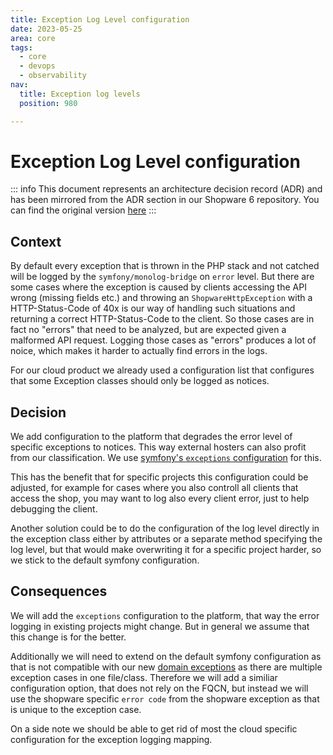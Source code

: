 ```yaml
---
title: Exception Log Level configuration
date: 2023-05-25
area: core
tags:
  - core
  - devops
  - observability
nav:
  title: Exception log levels
  position: 980

---
```


# Exception Log Level configuration

::: info
This document represents an architecture decision record (ADR) and has been mirrored from the ADR section in our Shopware 6 repository.
You can find the original version [here](https://github.com/shopware/platform/blob/trunk/adr/2023-05-25-exception-log-levels.md)
:::

## Context
By default every exception that is thrown in the PHP stack and not catched will be logged by the `symfony/monolog-bridge` on `error` level.
But there are some cases where the exception is caused by clients accessing the API wrong (missing fields etc.) and throwing an `ShopwareHttpException` with a HTTP-Status-Code of 40x is our way of handling such situations and returning a correct HTTP-Status-Code to the client.
So those cases are in fact no "errors" that need to be analyzed, but are expected given a malformed API request.
Logging those cases as "errors" produces a lot of noice, which makes it harder to actually find errors in the logs.

For our cloud product we already used a configuration list that configures that some Exception classes should only be logged as notices.

## Decision

We add configuration to the platform that degrades the error level of specific exceptions to notices. This way external hosters can also profit from our classification.
We use [symfony's `exceptions` configuration](https://symfony.com/doc/current/reference/configuration/framework.html#exceptions) for this.

This has the benefit that for specific projects this configuration could be adjusted, for example for cases where you also controll all clients that access the shop, you may want to log also every client error, just to help debugging the client.

Another solution could be to do the configuration of the log level directly in the exception class either by attributes or a separate method specifying the log level, but that would make overwriting it for a specific project harder, so we stick to the default symfony configuration.

## Consequences

We will add the `exceptions` configuration to the platform, that way the error logging in existing projects might change. But in general we assume that this change is for the better.

Additionally we will need to extend on the default symfony configuration as that is not compatible with our new [domain exceptions](./2022-02-24-domain-exceptions) as there are multiple exception cases in one file/class. 
Therefore we will add a similiar configuration option, that does not rely on the FQCN, but instead we will use the shopware specific `error code` from the shopware exception as that is unique to the exception case.

On a side note we should be able to get rid of most the cloud specific configuration for the exception logging mapping.
